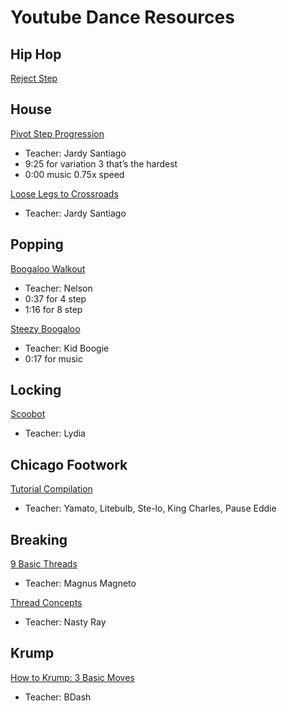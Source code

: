 # Youtube Dance Resources

## Hip Hop
[Reject Step](https://www.youtube.com/watch?v=fMEBZ59AQLk)

## House 
[Pivot Step Progression](https://www.youtube.com/watch?v=AdELXIatPDA)
* Teacher: Jardy Santiago
* 9:25 for variation 3 that’s the hardest
* 0:00 music 0.75x speed

[Loose Legs to Crossroads](https://www.youtube.com/watch?v=qhjIoA0kq4g)
* Teacher: Jardy Santiago

## Popping
[Boogaloo Walkout](https://www.youtube.com/watch?v=_oiBafzsEFk)
* Teacher: Nelson
* 0:37 for 4 step
* 1:16 for 8 step

[Steezy Boogaloo](https://www.youtube.com/watch?v=9Zd1LnclWug)
* Teacher: Kid Boogie
* 0:17 for music

## Locking
[Scoobot](https://www.youtube.com/watch?v=2_qDDJC6eJ8)
* Teacher: Lydia

## Chicago Footwork
[Tutorial Compilation](https://www.youtube.com/watch?v=M_9A9yKOeTY)
* Teacher: Yamato,  Litebulb, Ste-lo, King Charles, Pause Eddie

## Breaking
[9 Basic Threads](https://www.youtube.com/watch?v=Jr9rVymPj7U)
* Teacher: Magnus Magneto

[Thread Concepts](https://www.youtube.com/watch?v=SJE8YM4iYGY)
* Teacher: Nasty Ray

## Krump
[How to Krump: 3 Basic Moves](https://www.youtube.com/watch?v=3C4wEZ6fEuU)
* Teacher: BDash
